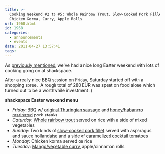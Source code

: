 ```yaml
---
title: >-
  Cooking Weekend #2 to #5: Whole Rainbow Trout, Slow-Cooked Pork Fillet,
  Chicken Korma, Curry, Apple Rolls
url: 1968.html
id: 1968
categories:
  - announcements
  - events
date: 2011-04-27 13:57:41
tags:
---
```


As [previously mentioned](/?p=1943), we've had a nice long Easter weekend with lots of cooking going on at shackspace.

After a really nice BBQ session on Friday, Saturday started off with a shopping spree.  A rough total of 280 EUR was spent on food alone which turned out to be a worthwhile investment :)

**shackspace Easter weekend menu**

*   _Friday_: BBQ w/ [original Thuringian sausage](/?p=1943) and [honey/habanero marinated](https://blog.shackspace.de/wiki/doku.php?id=rezept:mariande:sweet_spicy_habanero) pork steaks
*   _Caturday_: [Whole rainbow trout](https://blog.shackspace.de/wiki/doku.php?id=rezept:whole_rainbow_trout) served on rice with a side of mixed vegetables
*   _Sunday_: Two kinds of [slow-cooked pork fillet](https://blog.shackspace.de/wiki/doku.php?id=rezept:slow-cooked_pork_fillet) served with asparagus  and sauce hollandaise and a side of [caramelized cocktail tomatoes](https://blog.shackspace.de/wiki/doku.php?id=rezept:caramelized_cocktail_tomatoes)
*   _Monday_: Chicken korma served on rice
*   _Tuesday_: [Mango/vegetable curry](https://blog.shackspace.de/wiki/doku.php?id=rezept:veggy_mango_curry), apple/cinnamon rolls